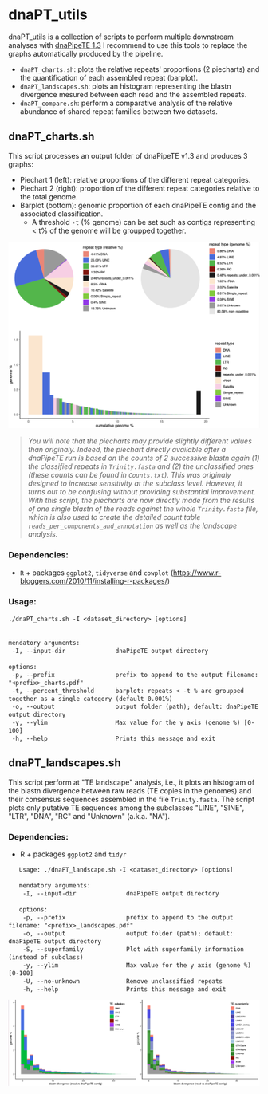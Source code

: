 # dnaPT_utils

dnaPT_utils is a collection of scripts to perform multiple downstream analyses with [dnaPipeTE 1.3](https://github.com/clemgoub/dnaPipeTE)
I recommend to use this tools to replace the graphs automatically produced by the pipeline.

- `dnaPT_charts.sh`: plots the relative repeats' proportions (2 piecharts) and the quantification of each assembled repeat (barplot).
- `dnaPT_landscapes.sh`: plots an histogram representing the blastn divergence mesured between each read and the assembled repeats.
- `dnaPT_compare.sh`: perform a comparative analysis of the relative abundance of shared repeat families between two datasets.

## dnaPT_charts.sh

This script processes an output folder of dnaPipeTE v1.3 and produces 3 graphs:
- Piechart 1 (left): relative proportions of the different repeat categories.
- Piechart 2 (right): proportion of the different repeat categories relative to the total genome.
- Barplot (bottom): genomic proportion of each dnaPipeTE contig and the associated classification.
	- A threshold `-t` (% genome) can be set such as contigs representing < t% of the genome will be groupped together.

![charts](./figures/charts.png)
> *You will note that the piecharts may provide slightly different values than originaly. Indeed, the piechart directly available after a dnaPipeTE run is based on the counts of 2 successive blastn again (1) the classified repeats in `Trinity.fasta` and (2) the unclassified ones (these counts can be found in `Counts.txt`). This was originaly designed to increase sensitivity at the subclass level. However, it turns out to be confusing without providing  substantial improvement. With this script, the piecharts are now directly made from the results of one single blastn of the reads against the whole `Trinity.fasta` file, which is also used to create the detailed count table `reads_per_components_and_annotation` as well as the landscape analysis.*

### Dependencies:
- `R` + packages `ggplot2`, `tidyverse` and `cowplot` (https://www.r-bloggers.com/2010/11/installing-r-packages/)

### Usage: 

```
./dnaPT_charts.sh -I <dataset_directory> [options]


mendatory arguments:
 -I, --input-dir              dnaPipeTE output directory

options:
 -p, --prefix                 prefix to append to the output filename: "<prefix>_charts.pdf"
 -t, --percent_threshold      barplot: repeats < -t % are groupped together as a single category (default 0.001%)
 -o, --output                 output folder (path); default: dnaPipeTE output directory
 -y, --ylim                   Max value for the y axis (genome %) [0-100]
 -h, --help                   Prints this message and exit
 ```

## dnaPT_landscapes.sh

This script perform at "TE landscape" analysis, i.e., it plots an histogram of the blastn divergence between raw reads (TE copies in the genomes) and their consensus sequences assembled in the file `Trinity.fasta`. The script plots only putative TE sequences among the subclasses "LINE", "SINE", "LTR", "DNA", "RC" and "Unknown" (a.k.a. "NA"). 

### Dependencies:
- R + packages `ggplot2` and `tidyr`

```
   Usage: ./dnaPT_landscape.sh -I <dataset_directory> [options]

   mendatory arguments:
    -I, --input-dir              dnaPipeTE output directory

   options:
    -p, --prefix                 prefix to append to the output filename: "<prefix>_landscapes.pdf"
    -o, --output                 output folder (path); default: dnaPipeTE output directory
    -S, --superfamily            Plot with superfamily information (instead of subclass)
    -y, --ylim                   Max value for the y axis (genome %) [0-100]
    -U, --no-unknown             Remove unclassified repeats
    -h, --help                   Prints this message and exit
```
![landscapes](./figures/landscapes.png)